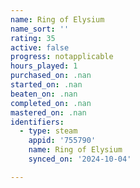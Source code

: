 ```yaml
---
name: Ring of Elysium
name_sort: ''
rating: 35
active: false
progress: notapplicable
hours_played: 1
purchased_on: .nan
started_on: .nan
beaten_on: .nan
completed_on: .nan
mastered_on: .nan
identifiers:
  - type: steam
    appid: '755790'
    name: Ring of Elysium
    synced_on: '2024-10-04'

---
```

